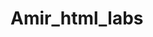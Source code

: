 # Amir_html_labs
<!DOCTYPE html>
<html lang="en">

<head>
    <meta charset="utf-8">
    <title>Home </title>
    <link rel="stylesheet"  href="css/style.css">
    <style>
       
    </style>

</head>
<body>
    <div class="container">
        <header>
            <img src="assets/images/su_banner.gif" alt="Banner" class="img-centre">
            <nav id="main-nav" class="navigation">
                <ul>
                    <li><a href="index.html">Home</a></li>
                    <li><a href="about.html">About Us</a></li>
                    <li><a href="services.html">Our Services</a></li>
                    <li><a href="contact.html">Contact Us</a></li>
                </ul>
            </nav>
        </header>
        <main class="content">
            <h2>Welcome to our amazing Spa</h2>
            <p>Welcome to The Striped Umbrella -- a full-service resort and spa just steps from the Gulf of Mexico and ten miles east of Crab Key, Florida.<br>
            Come enjoy the best of both worlds, a secluded sandy beach populated with beautiful birds, yet a short drive down the road from world-class<br>
            shopping, restaurants, and entertainment. Bring a good book and leave your laptop at the office. You won't want to go home.</p>

            <div class="image-container">
                <img src="assets/images/pool.jpg" alt="Pool" class="img-centre"><br>
            
            

                <video width="400" controls poster="assets/images/sea_spa_logo.jpg" class="img-centre">
                <source src="assets/media/w3schooldemo.mp4" type="video/mp4">
                <source src="assets/media/w3schooldemo.webm" type="video/webm">
                <source src="assets/media/w3schooldemo.ogv" type="video/ogg">

                Your browser does not support the video tag or the file format of this video.
            </video>
        </div>
        </main>
        <footer>
            <p>Copyright © 2023 ILAC and EFREI Paris – HTML-CSS major lab-work - created by: Amir DAHMANE - All rights reserved</p>
        </footer>
    </div>
</body>

</html>

